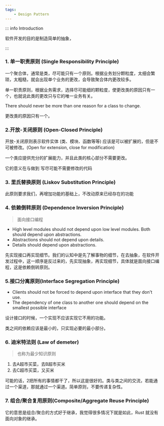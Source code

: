 ```yaml
---
tags:
    - Design Pattern
---
```


::: info Introduction

软件开发的目的是制造简单的抽象，

:::


### 1. 单一职责原则 (Single Responsibility Principle)


一个聚合体，通常是类，尽可能只有一个原则。根据业务划分颗粒度，太细会繁琐，太粗糙，就会出现单个业务的更改，会导致聚合体内更改较多。

单一职责原则，根据业务需求，选择尽可能细的颗粒度，使更改类的原因只有一个，也就说此类的更改只与它的唯一业务有关。

There should never be more than one reason for a class to change.

更改类的原因只有一个。
### 2.开放-关闭原则 (Open-Closed Principle) 

开放-关闭原则表示软件实体 (类、模块、函数等等) 应该是可以被扩展的，但是不可被修改。(Open for extension, close for modification)

一个类应提供充分的扩展能力，并且此类的核心部分不需要更改。

它的意义在与做到 写尽可能不需要修改的代码


### 3. 里氏替换原则 (Liskov Substitution Principle)

此原则要求我们，再增加功能的基础上，不改动原来已经存在的功能

### 4. 依赖倒转原则 (Dependence Inversion Principle)

> 面向接口编程

- High level modules should not depend upon low level modules. Both should depend upon abstractions.
- Abstractions should not depend upon details.
- Details should depend upon abstractions.

先实现接口再实现细节。我们的认知中是先了解事物的细节，在去抽象，在软件开发过程中，这一顺序是反过来的，先实现抽象，再实现细节，具体就是面向接口编程，这是依赖倒转原则。

### 5.接口分离原则(Interface Segregation Principle)

- Clients should not be forced to depend upon interface that they don't use.
- The dependency of one class to another one should depend on the smallest possible interface

设计接口的时候，一个实现不应该实现它不用的功能。

类之间的依赖应该是最小的，只实现必要的最小部分。

### 6. 迪米特法则 (Law of demeter)

> 也称为最少知识原则
1. 去A超市买菜，去B超市买米
2. 去C超市买菜，又买米

可能的话，2把所有的事情都干了，所以这是很好的。类与类之间的交流，若能通过一个渠道，那就通过一个渠道。简单原则，不要传递复杂性。

### 7. 组合/聚合复用原则(Composite/Aggregate Reuse Principle)

它的意思是组合/聚合的方式好于继承，我觉得很多情况下就是如此，Rust 就没有面向对象的继承。



